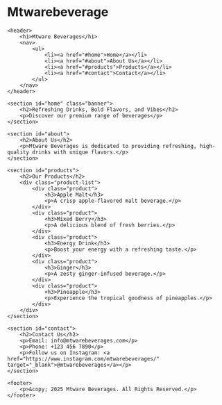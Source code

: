 # Mtwarebeverage
<!DOCTYPE html>
<html lang="en">
<head>
    <meta charset="UTF-8">
    <meta name="viewport" content="width=device-width, initial-scale=1.0">
    <title>Mtware Beverages</title>
    <link rel="stylesheet" href="styles.css">
</head>
<body>

    <header>
        <h1>Mtware Beverages</h1>
        <nav>
            <ul>
                <li><a href="#home">Home</a></li>
                <li><a href="#about">About Us</a></li>
                <li><a href="#products">Products</a></li>
                <li><a href="#contact">Contact</a></li>
            </ul>
        </nav>
    </header>

    <section id="home" class="banner">
        <h2>Refreshing Drinks, Bold Flavors, and Vibes</h2>
        <p>Discover our premium range of beverages</p>
    </section>

    <section id="about">
        <h2>About Us</h2>
        <p>Mtware Beverages is dedicated to providing refreshing, high-quality drinks with unique flavors.</p>
    </section>

    <section id="products">
        <h2>Our Products</h2>
        <div class="product-list">
            <div class="product">
                <h3>Apple Malt</h3>
                <p>A crisp apple-flavored malt beverage.</p>
            </div>
            <div class="product">
                <h3>Mixed Berry</h3>
                <p>A delicious blend of fresh berries.</p>
            </div>
            <div class="product">
                <h3>Energy Drink</h3>
                <p>Boost your energy with a refreshing taste.</p>
            </div>
            <div class="product">
                <h3>Ginger</h3>
                <p>A zesty ginger-infused beverage.</p>
            </div>
            <div class="product">
                <h3>Pineapple</h3>
                <p>Experience the tropical goodness of pineapples.</p>
            </div>
        </div>
    </section>

    <section id="contact">
        <h2>Contact Us</h2>
        <p>Email: info@mtwarebeverages.com</p>
        <p>Phone: +123 456 7890</p>
        <p>Follow us on Instagram: <a href="https://www.instagram.com/mtwarebeverages/" target="_blank">@mtwarebeverages</a></p>
    </section>

    <footer>
        <p>&copy; 2025 Mtware Beverages. All Rights Reserved.</p>
    </footer>

</body>
</html>
